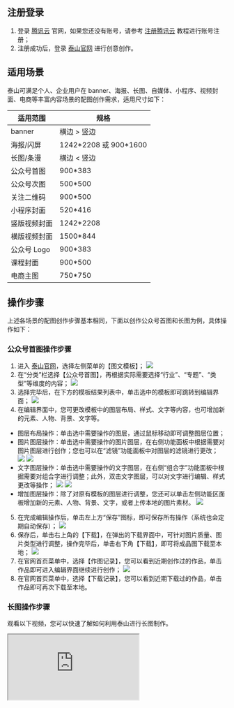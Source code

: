 ## 注册登录
1. 登录 [腾讯云](https://cloud.tencent.com/) 官网，如果您还没有账号，请参考 [注册腾讯云](https://cloud.tencent.com/document/product/378/17985) 教程进行账号注册；
2. 注册成功后，登录 [泰山官网](https://taishan.qq.com/) 进行创意创作。


## 适用场景
泰山可满足个人、企业用户在 banner、海报、长图、自媒体、小程序、视频封面、电商等丰富内容场景的配图创作需求，适用尺寸如下：

| 适用范围     | 规格                    |
| ------------ | ----------------------- |
| banner       | 横边 > 竖边             |
| 海报/闪屏    | 1242\*2208 或 900\*1600 |
| 长图/条漫    | 横边 < 竖边             |
| 公众号首图   | 900*383                 |
| 公众号次图   | 500*500                 |
| 关注二维码   | 900*500                 |
| 小程序封面   | 520*416                 |
| 竖版视频封面 | 1242*2208               |
| 横版视频封面 | 1500*844                |
| 公众号 Logo   | 900*383                 |
| 课程封面     | 900*500                 |
| 电商主图     | 750*750                 |

## 操作步骤
上述各场景的配图创作步骤基本相同，下面以创作公众号首图和长图为例，具体操作如下：
### 公众号首图操作步骤
1. 进入 [泰山官网](https://taishan.qq.com/)，选择左侧菜单的【图文模板】；
![](https://main.qcloudimg.com/raw/362ca47575905a26ae2294c2bc9ef72e.png)
2. 在“分类”栏选择【公众号首图】，再根据实际需要选择“行业”、“专题”、“类型”等维度的内容；
![](https://main.qcloudimg.com/raw/eb00d1f275c80fdb1aff4e2082803f40.png)
3. 选择完毕后，在下方的模板结果列表中，单击选中的模板即可跳转到编辑界面；
![](https://main.qcloudimg.com/raw/675458b4c2a8e897d0bca694ae63e85b.png)
4. 在编辑界面中，您可更改模板中的图层布局、样式、文字等内容，也可增加新的元素、人物、背景、文字等。
 - 图层布局操作：单击选中需要操作的图层，通过鼠标移动即可调整图层位置；
 - 图片图层操作：单击选中需要操作的图片图层，在右侧功能面板中根据需要对图片图层进行创作；您也可以在“滤镜”功能面板中对图层的滤镜进行更改；
![](https://main.qcloudimg.com/raw/9eee9ae71b2e8f7ab848e1dc085c615d.jpg)
![](https://main.qcloudimg.com/raw/e33ad6f97646f8057d434be0b1fe704f.png)
 - 文字图层操作：单击选中需要操作的文字图层，在右侧“组合字”功能面板中根据需要对组合字进行调整；此外，双击文字图层，可以对文字进行编辑、样式更改等操作；
![](https://main.qcloudimg.com/raw/01f97fea9cf91327ee35d8f934b2181b.jpg)
![](https://main.qcloudimg.com/raw/6538c742575cb6e3af186ca5140046e8.jpg)                                                                                                                                                                                                                                                                                                                                   
 - 增加图层操作：除了对原有模板的图层进行调整，您还可以单击左侧功能区面板增加新的元素、人物、背景、文字，或者上传本地的图片素材。
 ![](https://main.qcloudimg.com/raw/9a37f41e45f822b375e61db874e0905e.jpg)
5. 在完成编辑操作后，单击左上方“保存”图标，即可保存所有操作（系统也会定期自动保存）；
![](https://main.qcloudimg.com/raw/93227fd9f7206f9eb5fc5346ea68a69e.jpg)
6. 保存后，单击右上角的【下载】，在弹出的下载界面中，可针对图片质量、图片类型进行调整，操作完毕后，单击右下角【下载】，即可将成品图下载至本地；
![](https://main.qcloudimg.com/raw/1a87a545163be8d8830b38fab6a4afe1.jpg)
7. 在官网首页菜单中，选择【作图记录】，您可以看到近期创作过的作品，单击作品即可进入编辑界面继续进行创作；
![](https://main.qcloudimg.com/raw/10d264c22dc52919ffd283c44c9a69f7.png)
8. 在官网首页菜单中，选择【下载记录】，您可以看到近期下载过的作品，单击作品即可再次下载至本地。


### 长图操作步骤
观看以下视频，您可以快速了解如何利用泰山进行长图制作。
<div class="doc-video-mod"><iframe src="https://cloud.tencent.com/edu/learning/quick-play/3298-57513?source=gw.doc.media&withPoster=1&notip=1"></iframe></div>
